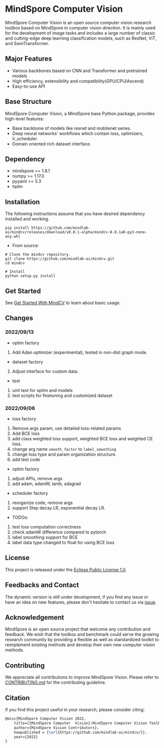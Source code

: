 # MindSpore Computer Vision

MindSpore Computer Vision is an open source computer vision research toolbox based on MindSpore in computer vision direction. It is mainly used for the development of image tasks and includes a large number of classic and cutting-edge deep learning classification models, such as ResNet, ViT, and SwinTransformer.

## Major Features

- Various backbones based on CNN and Transformer and pretrained models
- High efficiency, extensibility and compatibility(GPU/CPU/Ascend)
- Easy-to-use API

## Base Structure

MindSpore Computer Vision, a MindSpore base Python package, provides high-level features:

- Base backbone of models like resnet and mobilenet series.
- Deep neural networks' workflows which contain loss, optimizers, lr_scheduler.
- Domain oriented rich dataset interface.

## Dependency

- mindspore >= 1.8.1
- numpy >= 1.17.0
- pyyaml >= 5.3
- tqdm

## Installation

The following instructions assume that you have desired dependency installed and working. 

```shell
pip install https://github.com/mindlab-ai/mindcv/releases/download/v0.0.1-alpha/mindcv-0.0.1a0-py3-none-any.whl
```

- From source:

```shell
# Clone the mindcv repository.
git clone https://github.com/mindlab-ai/mindcv.git
cd mindcv

# Install
python setup.py install
```

## Get Started
See [Get Started With MindCV](quick_tour.ipynb)  to learn about basic usage.


## Changes 

### 2022/09/13
* optim factory 
1. Add Adan optimizer (experimental), tested in non-dist graph mode. 

* dataset factory 
1. Adjust interface for custom data. 

* test
1. unit test for optim and models
2. test scripts for finetuning and customized dataset 

### 2022/09/06

* loss factory 
1. Remove args param, use detailed loss-related params
2. Add BCE loss
3. add class weighted loss support, weighted BCE loss and weighted CE loss. 
4. change arg name `smooth_factor` to `label_smoothing`  
5. change loss type and param organization structure. 
6. add test code 

* optim factory 
1. adjust APIs, remove args
2. add adam, adamW, lamb, adagrad

* scheduler factory
1. reorganize code, remove args
2. support Step decay LR, exponential decay LR. 

* TODOs:
1. test loss computation correctness 
2. check adamW difference compared to pytorch
3. label smoothing support for BCE
4. label data type changed to float for using BCE loss



## License

This project is released under the [Eclipse Public License 1.0](LICENSE).

## Feedbacks and Contact

The dynamic version is still under development, if you find any issue or have an idea on new features, please don't hesitate to contact us via [issue](https://github.com/mindlab-ai/mindcv/issues).

## Acknowledgement

MindSpore is an open source project that welcome any contribution and feedback. We wish that the toolbox and benchmark could serve the growing research community by providing a flexible as well as standardized toolkit to reimplement existing methods and develop their own new computer vision methods.

## Contributing

We appreciate all contributions to improve MindSpore Vision. Please refer to [CONTRIBUTING.md](CONTRIBUTING.md) for the contributing guideline.

## Citation

If you find this project useful in your research, please consider citing:

```latex
@misc{MindSpore Computer Vision 2022,
    title={{MindSpore Computer  Vision}:MindSpore Computer Vision Toolbox and Benchmark},
    author={MindSpore Vision Contributors},
    howpublished = {\url{https://github.com/mindlab-ai/mindcv/}},
    year={2022}
}
```
